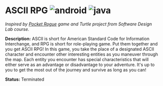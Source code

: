 # ASCII RPG ![android](https://img.shields.io/badge/Android-3DDC84?style=for-the-badge&logo=android&logoColor=white) ![java](https://img.shields.io/badge/Java-ED8B00?style=for-the-badge&logo=java&logoColor=white)
_Inspired by [Pocket Rogue](https://play.google.com/store/apps/details?id=com.game.sh_crew.pocketrogue&hl=en_US&gl=US) game and Turtle project from Software Design Lab course._

**Description:** ASCII is short for American Standard Code for Information Interchange, and RPG is short for role-playing game. Put them together and you get ASCII RPG! In this game, you take the place of a designated ASCII character and encounter other interesting entities as you maneuver through the map. Each entity you encounter has special characteristics that will either serve as an advantage or disadvantage to your adventure. It's up to you to get the most out of the journey and survive as long as you can!

**Status:** Terminated
